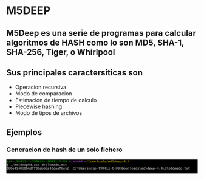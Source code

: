 # M5DEEP

## M5Deep es una serie de programas para calcular algoritmos de HASH como lo son MD5, SHA-1, SHA-256, Tiger, o Whirlpool


## Sus principales caractersiticas son

* Operacion recursiva 
* Modo de comparacion
* Estimacion de tiempo de calculo
* Piecewise hashing
* Modo de tipos de archivos


## Ejemplos

### Generacion de hash de un solo fichero

![Ejemplo1](./assets/uno.png "Title")
